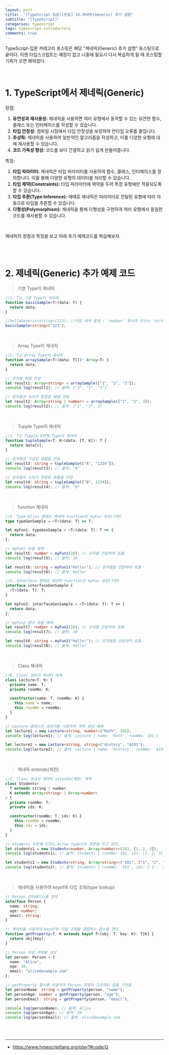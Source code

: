 ```yaml
---
layout: post
title:  "[TypeScript-입문][완료] 14.제네릭(Generic) 추가 설명"
subtitle: "[TypeScript]"
categories: typescript
tags: typescript-introductory
comments: true
---
```


TypeScript-입문 카테고리 포스팅은 해당 "제네릭(Generic) 추가 설명" 포스팅으로 끝이다. 이젠 타입스크립트는 예정이 없고 나중에 필요시 다시 복습하게 될 때 포스팅할 기회가 오면 해야겠다.

<br>


# 1. TypeScript에서 제네릭(Generic)

장점:
1. **유연성과 재사용성:** 제네릭을 사용하면 여러 유형에서 동작할 수 있는 유연한 함수, 클래스 또는 인터페이스를 작성할 수 있습니다.
2. **타입 안정성:** 컴파일 시점에서 타입 안정성을 보장하여 런타임 오류를 줄입니다.
3. **추상화:** 제네릭을 사용하여 일반적인 알고리즘을 작성하고, 이를 다양한 유형에 대해 재사용할 수 있습니다.
4. **코드 가독성 향상:** 코드를 보다 간결하고 읽기 쉽게 만들어줍니다.

특징:
1. **타입 파라미터:** 제네릭은 타입 파라미터를 사용하여 함수, 클래스, 인터페이스를 정의합니다. 이를 통해 다양한 유형의 데이터를 처리할 수 있습니다.
2. **타입 제약(Constraints):** 타입 파라미터에 제약을 두어 특정 유형에만 적용되도록 할 수 있습니다.
3. **타입 추론(Type Inference):** 때때로 제네릭은 파라미터로 전달된 유형에 따라 자동으로 타입을 추론할 수 있습니다.
4. **다형성(Polymorphism):** 제네릭을 통해 다형성을 구현하여 여러 유형에서 동일한 코드를 재사용할 수 있습니다.

<br>

제네릭의 장점과 특징을 보고 아래 추가 예제코드를 복습해보자.

<br><br>


# 2. 제네릭(Generic) 추가 예제 코드

> 기본 Type이 제네릭
 
```ts
//1. T는 기본 Type이 제네릭
function basicSample<T>(data: T) {
  return data;
}

//helloGeneric<string>(123); //타입 에러 발생 : 'number' 형식의 인수는 'string' 형식의 매개 변수에 할당될 수 없습니다.
basicSample<string>("123");
```

<br>

> Array Type이 제네릭

```ts
//2. T는 Array Type이 제네릭
function arraySample<T>(data: T[]): Array<T> {
  return data;
}

// 문자열 배열 전달
let result1: Array<string> = arraySample(["1", "2", "3"]);
console.log(result1); // 출력: ["1", "2", "3"]

// 문자열과 숫자가 혼합된 배열 전달
let result2: Array<string | number> = arraySample(["1", "2", 3]);
console.log(result2); // 출력: ["1", "2", 3]
```

<br>

> Tupple Type이 제네릭

```ts
//3. T는 Tupple 0번째 Type이 제네릭
function tupleSample<T, K>(data: [T, K]): T {
  return data[0];
}

// 문자열로 구성된 튜플을 전달
let result3: string = tupleSample(["A", "1234"]);
console.log(result3); // 출력: "A"

// 문자열과 숫자가 혼합된 튜플을 전달
let result4: string = tupleSample(["B", 1234]);
console.log(result4); // 출력: "B"
```

<br>


> function 제네릭

```ts
//4. Type-Alias 형태로 제네릭 function인 myFun 생성(구현)
type typeGenSample = <T>(data: T) => T;

let myFun1: typeGenSample = <T>(data: T): T => {
  return data;
};

// myFun1 호출 예제
let result5: number = myFun1(10); // 숫자를 전달하여 호출
console.log(result5); // 출력: 10

let result6: string = myFun1("Hello!"); // 문자열을 전달하여 호출
console.log(result6); // 출력: Hello!

//5. Interface 형태로 제네릭 function인 myFun 생성(구현)
interface interfaceGenSample {
  <T>(data: T): T;
}

let myFun2: interfaceGenSample = <T>(data: T): T => {
  return data;
};

// myFun2 함수 호출 예제
let result7: number = myFun2(10); // 숫자를 전달하여 호출
console.log(result7); // 출력: 10

let result8: string = myFun2("Hello!"); // 문자열을 전달하여 호출
console.log(result8); // 출력: Hello!
```

<br>

> Class 제네릭

```ts
//6. Class 생성자 제네릭 예제
class Lecture<T, K> {
  private name: T;
  private roomNo: K;

  constructor(name: T, roomNo: K) {
    this.name = name;
    this.roomNo = roomNo;
  }
}

// Lecture 클래스의 생성자를 사용하여 객체 생성 예제
let lecture1 = new Lecture<string, number>("Math", 101);
console.log(lecture1); // 출력: Lecture { name: 'Math', roomNo: 101 }

let lecture2 = new Lecture<string, string>("History", "A101");
console.log(lecture2); // 출력: Lecture { name: 'History', roomNo: 'A101' }
```

<br>

> 제네릭 extends(제한)

```ts
//7. Class 생성자 제네릭 extends(제한) 예제
class Students<
  T extends string | number,
  K extends Array<string> | Array<number>
> {
  private roomNo: T;
  private ids: K;

  constructor(roomNo: T, ids: K) {
    this.roomNo = roomNo;
    this.ids = ids;
  }
}

// Students 두번째 인자는 Array type으로 제한을 두고 있다.
let students1 = new Students<number, Array<number>>(101, [1, 2, 3]);
console.log(students1); // 출력: Students { roomNo: 101, ids: [1, 2, 3] }

let students2 = new Students<string, Array<string>>("101", ["1", "2", "3"]);
console.log(students2); // 출력: Students { roomNo: '101', ids: ['1', '2', '3'] }
```

<br>


> 제네릭을 사용하여 keyof와 타입 조회(type lookup)

```ts
// Person 인터페이스를 정의
interface Person {
  name: string;
  age: number;
  email: string;
}

// 제네릭을 사용하여 keyof와 타입 조회를 결합하는 함수를 정의
function getProperty<T, K extends keyof T>(obj: T, key: K): T[K] {
  return obj[key];
}

// Person 타입 객체를 생성
let person: Person = {
  name: "Alice",
  age: 30,
  email: "alice@example.com"
};

// getProperty 함수를 사용하여 Person 객체의 프로퍼티 값을 가져옴
let personName: string = getProperty(person, "name");
let personAge: number = getProperty(person, "age");
let personEmail: string = getProperty(person, "email");

console.log(personName); // 출력: Alice
console.log(personAge); // 출력: 30
console.log(personEmail); // 출력: alice@example.com
```

<br><br>


---
- https://www.typescriptlang.org/play?#code/Q